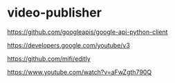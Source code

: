 # video-publisher

https://github.com/googleapis/google-api-python-client

https://developers.google.com/youtube/v3

https://github.com/mifi/editly

https://www.youtube.com/watch?v=aFwZgth790Q
